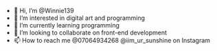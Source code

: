 - 👋 Hi, I’m @Winnie139
- 👀 I’m interested in digital art and programming 
- 🌱 I’m currently learning programming 
- 💞️ I’m looking to collaborate on front-end development 
- 📫 How to reach me @07064934268 @iim_ur_sunshine on Instagram 

<!---
Winnie139/Winnie139 is a ✨ special ✨ repository because its `README.md` (this file) appears on your GitHub profile.
You can click the Preview link to take a look at your changes.
--->
